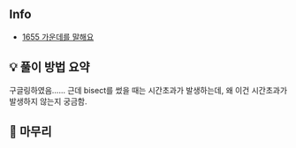 ## Info
- [1655 가운데를 말해요](https://www.acmicpc.net/problem/1655)

## 💡 풀이 방법 요약

구글링하였음......
근데 bisect를 썼을 때는 시간초과가 발생하는데, 왜 이건 시간초과가 발생하지 않는지 궁금함.

## 🙂 마무리
